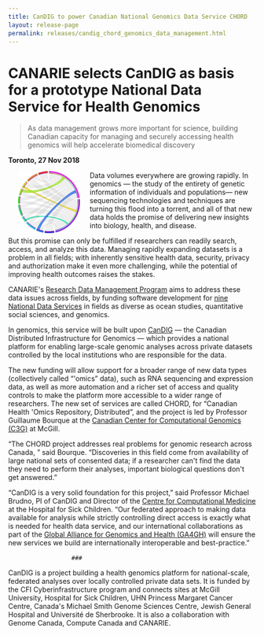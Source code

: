 ```yaml
---
title: CanDIG to power Canadian National Genomics Data Service CHORD
layout: release-page
permalink: releases/candig_chord_genomics_data_management.html
---
```


# CANARIE selects CanDIG as basis for a prototype National Data Service for Health Genomics

> As data management grows more important for science, building Canadian capacity for managing and securely accessing health genomics will help accelerate biomedical discovery

**Toronto, 27 Nov 2018**

<img alt="CHORD logo" src="/img/logos/chord-sm.png" align="left" width="25%" hspace="20">

Data volumes everywhere are growing rapidly.  In genomics &mdash; the study of the 
entirety of genetic information of individuals and populations&mdash; new sequencing 
technologies and techniques are turning this flood into a torrent, and all of that new 
data holds the promise of delivering new insights into biology, health, and disease. 

But this promise can only be fulfilled if researchers can readily search, access, 
and analyze this data.  Managing rapidly expanding datasets is a problem in all fields;
with inherently sensitive health data, security, privacy and authorization make
it even more challenging, while the potential of improving health outcomes raises 
the stakes.

CANARIE's [Research Data Management Program](https://www.canarie.ca/rdm/funding-information-rdm-call-1/)
aims to address these data issues across fields, by funding software development 
for [nine National Data Services](https://www.canarie.ca/rdm-funding-call-recipients/) in fields as 
diverse as ocean studies, quantitative social sciences, and genomics.

In genomics, this service will be built upon [CanDIG](https://www.distributedgenomics.ca)
&mdash; the Canadian Distributed Infrastructure for Genomics &mdash; which provides
a national platform for enabling large-scale genomic analyses across 
private datasets controlled by the local institutions who are responsible for the data.

The new funding will allow support for a broader range of new data types (collectively
called &ldquo;'omics&rdquo; data), such as RNA sequencing and expression data,
as well as more automation and a richer set of access and quality controls to make the
platform more accessible to a wider range of researchers.  The new set of services are
called CHORD, for &ldquo;Canadian Health 'Omics Repository, Distributed&rdquo;, and
the project is led by Professor Guillaume Bourque at the [Canadian Center for 
Computational Genomics (C3G)](http://www.computationalgenomics.ca) at McGill.

&ldquo;The CHORD project addresses real problems for genomic research across Canada,
&rdquo; said Bourque.  &ldquo;Discoveries in this field come from availability of large
national sets of consented data; if a researcher can't find the data they need to perform
their analyses, important biological questions don't get answered.&rdquo;

“CanDIG is a very solid foundation for this project,” said Professor Michael Brudno, 
PI of CanDIG and Director of the [Centre for Computational Medicine](https://ccm.sickkids.ca) at the
Hospital for Sick Children.  “Our federated approach to making data available for
analysis while strictly controlling direct access is exactly what is needed for health
data service, and our international collaborations as part of the [Global Alliance for Genomics and Health (GA4GH)](https://www.ga4gh.org) will ensure the new services we
build are internationally interoperable and best-practice.&rdquo;

				      ###

CanDIG is a project building a health genomics platform for national-scale,
federated analyses over locally controlled private data sets.  It is funded
by the CFI Cyberinfrastructure program and connects
sites at McGill University, Hospital for Sick Children, UHN Princess 
Margaret Cancer Centre, Canada's Michael Smith Genome Sciences Centre,
Jewish General Hospital and Université de Sherbrooke. It is also a
collaboration with Genome Canada, Compute Canada and CANARIE.
